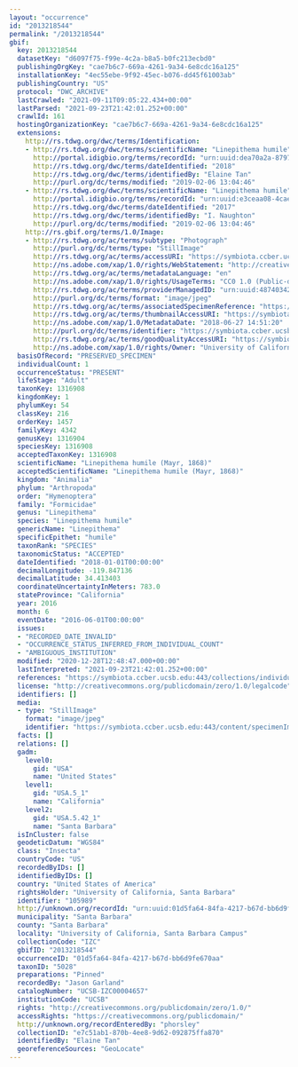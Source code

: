 ```yaml
---
layout: "occurrence"
id: "2013218544"
permalink: "/2013218544"
gbif:
  key: 2013218544
  datasetKey: "d6097f75-f99e-4c2a-b8a5-b0fc213ecbd0"
  publishingOrgKey: "cae7b6c7-669a-4261-9a34-6e8cdc16a125"
  installationKey: "4ec55ebe-9f92-45ec-b076-dd45f61003ab"
  publishingCountry: "US"
  protocol: "DWC_ARCHIVE"
  lastCrawled: "2021-09-11T09:05:22.434+00:00"
  lastParsed: "2021-09-23T21:42:01.252+00:00"
  crawlId: 161
  hostingOrganizationKey: "cae7b6c7-669a-4261-9a34-6e8cdc16a125"
  extensions:
    http://rs.tdwg.org/dwc/terms/Identification:
    - http://rs.tdwg.org/dwc/terms/scientificName: "Linepithema humile"
      http://portal.idigbio.org/terms/recordId: "urn:uuid:dea70a2a-8797-4f2e-b2c0-b06548ee1f59"
      http://rs.tdwg.org/dwc/terms/dateIdentified: "2018"
      http://rs.tdwg.org/dwc/terms/identifiedBy: "Elaine Tan"
      http://purl.org/dc/terms/modified: "2019-02-06 13:04:46"
    - http://rs.tdwg.org/dwc/terms/scientificName: "Linepithema humile"
      http://portal.idigbio.org/terms/recordId: "urn:uuid:e3ceaa08-4cae-483c-a021-286a9a95fa90"
      http://rs.tdwg.org/dwc/terms/dateIdentified: "2017"
      http://rs.tdwg.org/dwc/terms/identifiedBy: "I. Naughton"
      http://purl.org/dc/terms/modified: "2019-02-06 13:04:46"
    http://rs.gbif.org/terms/1.0/Image:
    - http://rs.tdwg.org/ac/terms/subtype: "Photograph"
      http://purl.org/dc/terms/type: "StillImage"
      http://rs.tdwg.org/ac/terms/accessURI: "https://symbiota.ccber.ucsb.edu:443/content/specimenImages/UCSB_IZC/UCSB-IZC00004/UCSB-IZC00004657_lg.jpg"
      http://ns.adobe.com/xap/1.0/rights/WebStatement: "http://creativecommons.org/publicdomain/zero/1.0/"
      http://rs.tdwg.org/ac/terms/metadataLanguage: "en"
      http://ns.adobe.com/xap/1.0/rights/UsageTerms: "CC0 1.0 (Public-domain)"
      http://rs.tdwg.org/ac/terms/providerManagedID: "urn:uuid:48740342-5c55-4f90-acee-4e217d1027fa"
      http://purl.org/dc/terms/format: "image/jpeg"
      http://rs.tdwg.org/ac/terms/associatedSpecimenReference: "https://symbiota.ccber.ucsb.edu:443/collections/individual/index.php?occid=105989"
      http://rs.tdwg.org/ac/terms/thumbnailAccessURI: "https://symbiota.ccber.ucsb.edu:443/content/specimenImages/UCSB_IZC/UCSB-IZC00004/UCSB-IZC00004657_tn.jpg"
      http://ns.adobe.com/xap/1.0/MetadataDate: "2018-06-27 14:51:20"
      http://purl.org/dc/terms/identifier: "https://symbiota.ccber.ucsb.edu:443/content/specimenImages/UCSB_IZC/UCSB-IZC00004/UCSB-IZC00004657_lg.jpg"
      http://rs.tdwg.org/ac/terms/goodQualityAccessURI: "https://symbiota.ccber.ucsb.edu:443/content/specimenImages/UCSB_IZC/UCSB-IZC00004/UCSB-IZC00004657.jpg"
      http://ns.adobe.com/xap/1.0/rights/Owner: "University of California, Santa Barbara"
  basisOfRecord: "PRESERVED_SPECIMEN"
  individualCount: 1
  occurrenceStatus: "PRESENT"
  lifeStage: "Adult"
  taxonKey: 1316908
  kingdomKey: 1
  phylumKey: 54
  classKey: 216
  orderKey: 1457
  familyKey: 4342
  genusKey: 1316904
  speciesKey: 1316908
  acceptedTaxonKey: 1316908
  scientificName: "Linepithema humile (Mayr, 1868)"
  acceptedScientificName: "Linepithema humile (Mayr, 1868)"
  kingdom: "Animalia"
  phylum: "Arthropoda"
  order: "Hymenoptera"
  family: "Formicidae"
  genus: "Linepithema"
  species: "Linepithema humile"
  genericName: "Linepithema"
  specificEpithet: "humile"
  taxonRank: "SPECIES"
  taxonomicStatus: "ACCEPTED"
  dateIdentified: "2018-01-01T00:00:00"
  decimalLongitude: -119.847136
  decimalLatitude: 34.413403
  coordinateUncertaintyInMeters: 783.0
  stateProvince: "California"
  year: 2016
  month: 6
  eventDate: "2016-06-01T00:00:00"
  issues:
  - "RECORDED_DATE_INVALID"
  - "OCCURRENCE_STATUS_INFERRED_FROM_INDIVIDUAL_COUNT"
  - "AMBIGUOUS_INSTITUTION"
  modified: "2020-12-28T12:48:47.000+00:00"
  lastInterpreted: "2021-09-23T21:42:01.252+00:00"
  references: "https://symbiota.ccber.ucsb.edu:443/collections/individual/index.php?occid=105989"
  license: "http://creativecommons.org/publicdomain/zero/1.0/legalcode"
  identifiers: []
  media:
  - type: "StillImage"
    format: "image/jpeg"
    identifier: "https://symbiota.ccber.ucsb.edu:443/content/specimenImages/UCSB_IZC/UCSB-IZC00004/UCSB-IZC00004657_lg.jpg"
  facts: []
  relations: []
  gadm:
    level0:
      gid: "USA"
      name: "United States"
    level1:
      gid: "USA.5_1"
      name: "California"
    level2:
      gid: "USA.5.42_1"
      name: "Santa Barbara"
  isInCluster: false
  geodeticDatum: "WGS84"
  class: "Insecta"
  countryCode: "US"
  recordedByIDs: []
  identifiedByIDs: []
  country: "United States of America"
  rightsHolder: "University of California, Santa Barbara"
  identifier: "105989"
  http://unknown.org/recordId: "urn:uuid:01d5fa64-84fa-4217-b67d-bb6d9fe670aa"
  municipality: "Santa Barbara"
  county: "Santa Barbara"
  locality: "University of California, Santa Barbara Campus"
  collectionCode: "IZC"
  gbifID: "2013218544"
  occurrenceID: "01d5fa64-84fa-4217-b67d-bb6d9fe670aa"
  taxonID: "5028"
  preparations: "Pinned"
  recordedBy: "Jason Garland"
  catalogNumber: "UCSB-IZC00004657"
  institutionCode: "UCSB"
  rights: "http://creativecommons.org/publicdomain/zero/1.0/"
  accessRights: "https://creativecommons.org/publicdomain/"
  http://unknown.org/recordEnteredBy: "phorsley"
  collectionID: "e7c51ab1-870b-4ee8-9d62-092875ffa870"
  identifiedBy: "Elaine Tan"
  georeferenceSources: "GeoLocate"
---
```


